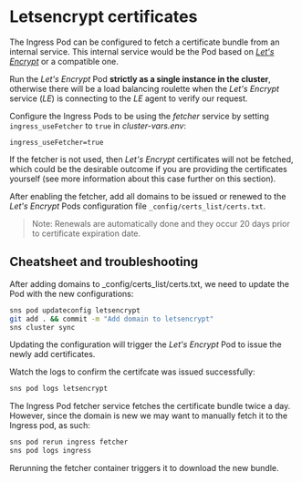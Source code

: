 # Letsencrypt certificates

The Ingress Pod can be configured to fetch a certificate bundle from an internal service. This internal service would be the Pod based on [_Let's Encrypt_](https://letsencrypt.org/) or a compatible one.

Run the _Let's Encrypt_ Pod **strictly as a single instance in the cluster**, otherwise there will be a load balancing roulette when the _Let's Encrypt_ service (_LE_) is connecting to the _LE_ agent to verify our request.

Configure the Ingress Pods to be using the _fetcher_ service by setting `ingress_useFetcher` to `true` in _cluster-vars.env_:
```
ingress_useFetcher=true
```
If the fetcher is not used, then _Let's Encrypt_ certificates will not be fetched, which could be the desirable outcome if you are providing the certificates yourself (see more information about this case further on this section).

After enabling the fetcher, add all domains to be issued or renewed to the _Let's Encrypt_ Pods configuration file `_config/certs_list/certs.txt`.
> Note: Renewals are automatically done and they occur 20 days prior to certificate expiration date.

## Cheatsheet and troubleshooting

After adding domains to _config/certs_list/certs.txt, we need to update the Pod with the new configurations:
```sh
sns pod updateconfig letsencrypt
git add . && commit -m "Add domain to letsencrypt"
sns cluster sync
```

Updating the configuration will trigger the _Let's Encrypt_ Pod to issue the newly add certificates.

Watch the logs to confirm the certifcate was issued successfully:  
```sh
sns pod logs letsencrypt
```

The Ingress Pod fetcher service fetches the certificate bundle twice a day. However, since the domain is new we may want to manually fetch it to the Ingress pod, as such:
```sh
sns pod rerun ingress fetcher
sns pod logs ingress
```

Rerunning the fetcher container triggers it to download the new bundle.
